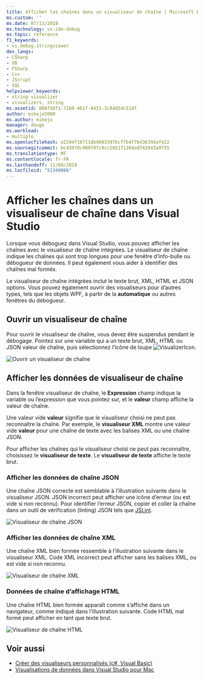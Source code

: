 ```yaml
---
title: Afficher les chaînes dans un visualiseur de chaîne | Microsoft Docs
ms.custom: ''
ms.date: 07/11/2018
ms.technology: vs-ide-debug
ms.topic: reference
f1_keywords:
- vs.debug.stringviewer
dev_langs:
- CSharp
- VB
- FSharp
- C++
- JScript
- SQL
helpviewer_keywords:
- string visualizer
- visualizers, string
ms.assetid: 080fd8f1-72b0-461f-8451-3c84d5dc51df
author: mikejo5000
ms.author: mikejo
manager: douge
ms.workload:
- multiple
ms.openlocfilehash: e2204f10711db96033976cf7b4f7bd3639daf422
ms.sourcegitcommit: bc43970c000f07c9cc2051f1264a9742943a9755
ms.translationtype: MT
ms.contentlocale: fr-FR
ms.lasthandoff: 11/09/2018
ms.locfileid: "51349086"
---
```

# <a name="view-strings-in-a-string-visualizer-in-visual-studio"></a>Afficher les chaînes dans un visualiseur de chaîne dans Visual Studio

Lorsque vous déboguez dans Visual Studio, vous pouvez afficher les chaînes avec le visualiseur de chaîne intégrées. Le visualiseur de chaîne indique les chaînes qui sont trop longues pour une fenêtre d’info-bulle ou débogueur de données. Il peut également vous aider à identifier des chaînes mal formés.

Le visualiseur de chaîne intégrées inclut le texte brut, XML, HTML et JSON options. Vous pouvez également ouvrir des visualiseurs pour d’autres types, tels que les objets WPF, à partir de la **automatique** ou autres fenêtres du débogueur.

## <a name="open-a-string-visualizer"></a>Ouvrir un visualiseur de chaîne

Pour ouvrir le visualiseur de chaîne, vous devez être suspendus pendant le débogage. Pointez sur une variable qui a un texte brut, XML, HTML ou JSON valeur de chaîne, puis sélectionnez l’icône de loupe ![VisualizerIcon](../debugger/media/dbg-tips-visualizer-icon.png "icône de visualiseur").

![Ouvrir un visualiseur de chaîne](../debugger/media/dbg-tips-string-visualizers.png "visualiseur de chaîne ouvert")

## <a name="view-string-visualizer-data"></a>Afficher les données de visualiseur de chaîne

Dans la fenêtre visualiseur de chaîne, le **Expression** champ indique la variable ou l’expression que vous pointez sur, et le **valeur** champ affiche la valeur de chaîne.

Une valeur vide **valeur** signifie que le visualiseur choisi ne peut pas reconnaître la chaîne. Par exemple, le **visualiseur XML** montre une valeur vide **valeur** pour une chaîne de texte avec les balises XML ou une chaîne JSON.

Pour afficher les chaînes qui le visualiseur choisi ne peut pas reconnaître, choisissez le **visualiseur de texte**. Le **visualiseur de texte** affiche le texte brut.

### <a name="view-json-string-data"></a>Afficher les données de chaîne JSON

Une chaîne JSON correcte est semblable à l’illustration suivante dans le visualiseur JSON. JSON incorrect peut afficher une icône d’erreur (ou est vide si non reconnu). Pour identifier l’erreur JSON, copier et coller la chaîne dans un outil de vérification (linting) JSON tels que [JSLint](https://www.jslint.com/).

![Visualiseur de chaîne JSON](../debugger/media/dbg-tips-string-visualizer-json.png "visualiseur de chaîne JSON")

### <a name="view-xml-string-data"></a>Afficher les données de chaîne XML

Une chaîne XML bien formée ressemble à l’illustration suivante dans le visualiseur XML. Code XML incorrect peut afficher sans les balises XML, ou est vide si non reconnu.

![Visualiseur de chaîne XML](../debugger/media/dbg-string-visualizers-xml.png "visualiseur de chaîne XML")

### <a name="view-html-string-data"></a>Données de chaîne d’affichage HTML

Une chaîne HTML bien formée apparaît comme s’affiché dans un navigateur, comme indiqué dans l’illustration suivante. Code HTML mal formé peut afficher en tant que texte brut.

![Visualiseur de chaîne HTML](../debugger/media/dbg-string-visualizers-html.png "visualiseur de chaîne HTML")

## <a name="see-also"></a>Voir aussi

- [Créer des visualiseurs personnalisés (c#, Visual Basic)](../debugger/create-custom-visualizers-of-data.md)
- [Visualisations de données dans Visual Studio pour Mac](/visualstudio/mac/data-visualizations)